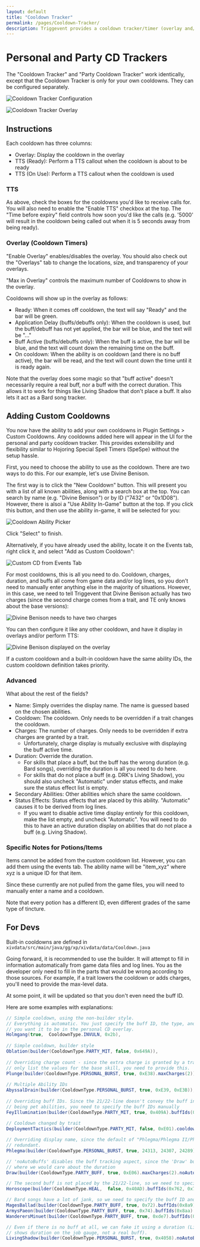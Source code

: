```yaml
---
layout: default
title: "Cooldown Tracker"
permalink: /pages/Cooldown-Tracker/
description: Triggevent provides a cooldown tracker/timer (overlay and/or callouts) for both party and personal CDs.
---
```


# Personal and Party CD Trackers

The "Cooldown Tracker" and "Party Cooldown Tracker" work identically, except that the Cooldown Tracker is only
for your own cooldowns. They can be configured separately.

![Cooldown Tracker Configuration](Cooldown-Tracker.png)

![Cooldown Tracker Overlay](https://camo.githubusercontent.com/5fee962fb8f9a5284f26448c8c07ec9b16241915a63dea7082ba2839e56cca6d/68747470733a2f2f692e696d6775722e636f6d2f466753485a59382e706e67)

## Instructions

Each cooldown has three columns:

- Overlay: Display the cooldown in the overlay
- TTS (Ready): Perform a TTS callout when the cooldown is about to be ready
- TTS (On Use): Perform a TTS callout when the cooldown is used

### TTS

As above, check the boxes for the cooldowns you'd like to receive calls for. You will also need to enable
the "Enable TTS" checkbox at the top. The "Time before expiry" field controls how soon you'd like the calls
(e.g. '5000' will result in the cooldown being called out when it is 5 seconds away from being ready).

### Overlay (Cooldown Timers)

"Enable Overlay" enables/disables the overlay. You should also check out the "Overlays" tab to change the locations,
size, and transparency of your overlays.

"Max in Overlay" controls the maximum number of Cooldowns to show in the overlay.

Cooldowns will show up in the overlay as follows:

- Ready: When it comes off cooldown, the text will say "Ready" and the bar will be green.
- Application Delay (buffs/debuffs only): When the cooldown is used, but the buff/debuff has not yet applied,
  the bar will be blue, and the text will be "..."
- Buff Active (buffs/debuffs only): When the buff is active, the bar will be blue, and the text will count down the
  remaining time on the buff.
- On cooldown: When the ability is on cooldown (and there is no buff active), the bar will be read, and the text will
  count down the time until it is ready again.

Note that the overlay does some magic so that "buff active" doesn't necessarily require a real buff, nor a buff with
the correct duration. This allows it to work for things like Living Shadow that don't place a buff. It also lets it
act as a Bard song tracker.

## Adding Custom Cooldowns

You now have the ability to add your own cooldowns in Plugin Settings > Custom Cooldowns. Any cooldowns added here
will appear in the UI for the personal and party cooldown tracker. This provides extensibility and flexibility similar
to Hojoring Special Spell Timers (SpeSpe) without the setup hassle.

First, you need to choose the ability to use as the cooldown. There are two ways to do this. For our example, let's use
Divine Benison.

The first way is to click the "New Cooldown" button. This will present you with a list of all known abilities, along
with a search box at the top. You can search by name (e.g. "Divine Benison") or by ID ("7432" or "0x1D08"). However, there
is alsoi a "Use Ability In-Game" button at the top. If you click this button, and then use the ability in-game, it will
be selected for you:

![Cooldown Ability Picker](CD-Ability-Picker.png)

Click "Select" to finish.

Alternatively, if you have already used the ability, locate it on the Events tab, right click it, and select "Add as Custom Cooldown":

![Custom CD from Events Tab](CD-from-events.png)

For most cooldowns, this is all you need to do. Cooldown, charges, duration, and buffs all come from game data and/or log lines, so
you don't need to manually enter anything else in the majority of situations. However, in this case, we need to tell Triggevent that
Divine Benison actually has two charges (since the second charge comes from a trait, and TE only knows about the base versions):

![Divine Benison needs to have two charges](DB-two-charges.png)

You can then configure it like any other cooldown, and have it display in overlays and/or perform TTS:

![Divine Benison displayed on the overlay](Divine-Benison-on-screen.png)

If a custom cooldown and a built-in cooldown have the same ability IDs, the custom cooldown definition
takes priority.

### Advanced

What about the rest of the fields?

* Name: Simply overrides the display name. The name is guessed based on the chosen abilities.
* Cooldown: The cooldown. Only needs to be overridden if a trait changes the cooldown.
* Charges: The number of charges. Only needs to be overridden if extra charges are granted by a trait.
  * Unfortunately, charge display is mutually exclusive with displaying the buff active time.
* Duration: Override the duration. 
  * For skills that place a buff, but the buff has the wrong duration (e.g. Bard songs), overriding the duration is all you need
    to do here.
  * For skills that do not place a buff (e.g. DRK's Living Shadow), you should also uncheck "Automatic" under status effects, and
    make sure the status effect list is empty.
* Secondary Abilities: Other abilities which share the same cooldown.
* Status Effects: Status effects that are placed by this ability. "Automatic" causes it to be derived from log lines.
  * If you want to disable active time display entirely for this cooldown, make the list empty, and uncheck "Automatic".
    You will need to do this to have an active duration display on abilities that do not place a buff (e.g. Living Shadow).

### Specific Notes for Potions/Items

Items cannot be added from the custom cooldown list. However, you can add them using the events tab. The ability name will
be "item_xyz" where xyz is a unique ID for that item. 

Since these currently are not pulled from the game files, you will need to manually enter a name and a cooldown.

Note that every potion has a different ID, even different grades of the same type of tincture.

## For Devs

Built-in cooldowns are defined in `xivdata/src/main/java/gg/xp/xivdata/data/Cooldown.java`

Going forward, it is recommended to use the builder. It will attempt to fill in information automatically from game data files and log lines.
You as the developer only need to fill in the parts that would be wrong according to those sources. For example, if a trait lowers the
cooldown or adds charges, you'll need to provide the max-level data.

At some point, it will be updated so that you don't even need the buff ID.

Here are some examples with explanations:

[//]: # (@formatter:off)
```java
// Simple cooldown, using the non-builder style. 
// Everything is automatic. You just specify the buff ID, the type, and whether or not 
// you want it to be in the personal CD overlay.
Holmgang(true,  CooldownType.INVULN, 0x2b),
        
// Simple cooldown, builder style
Oblation(builder(CooldownType.PARTY_MIT, false, 0x649A)),
        
// Overriding charge count - since the extra charge is granted by a trait, and the game files
// only list the values for the base skill, you need to provide this.
Plunge(builder(CooldownType.PERSONAL_BURST, true, 0xE38).maxCharges(2)),
        
// Multiple Ability IDs
AbyssalDrain(builder(CooldownType.PERSONAL_BURST, true, 0xE39, 0xE3B)),
        
// Overriding buff IDs. Since the 21/22-line doesn't convey the buff info correctly due to these
// being pet abilities, you need to specify the buff IDs manually
FeyIllumination(builder(CooldownType.PARTY_MIT, true, 0x409A).buffIds(0x13d, 0x753)),
        
// Cooldown changed by trait
DeploymentTactics(builder(CooldownType.PARTY_MIT, false, 0xE01).cooldown(90)),

// Overriding display name, since the default of "Phlegma/Phlegma II/Phlegma III" would be
// redundant.
Phlegma(builder(CooldownType.PERSONAL_BURST, true, 24313, 24307, 24289).name("Phlegma")),

// 'noAutoBuffs' disables the buff tracking aspect, since the 'Draw' buff isn't something 
// where we would care about the duration
Draw(builder(CooldownType.PARTY_BUFF, true, 0xE06).maxCharges(2).noAutoBuffs()),

// The second buff is not placed by the 21/22-line, so we need to specify buff IDs manually'
Horoscope(builder(CooldownType.HEAL,  false, 0x40AD).buffIds(0x762, 0x763)),

// Bard songs have a lot of jank, so we need to specify the buff ID and the duration
MagesBallad(builder(CooldownType.PARTY_BUFF, true, 0x72).buffIds(0x8a9).duration(45.0)),
ArmysPaeon(builder(CooldownType.PARTY_BUFF, true, 0x74).buffIds(0x8aa).duration(45.0)),
WanderersMinuet(builder(CooldownType.PARTY_BUFF, true, 0xde7).buffIds(0x8a8).duration(45.0)),

// Even if there is no buff at all, we can fake it using a duration (Living Shadow only
// shows duration on the job gauge, not a real buff).
LivingShadow(builder(CooldownType.PERSONAL_BURST, true, 0x4058).noAutoBuffs().duration(24)),





```
[//]: # (@formatter:on)

